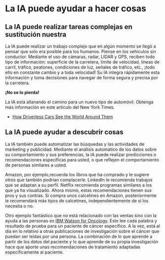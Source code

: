 # La IA puede ayudar a hacer cosas
## La IA puede realizar tareas complejas en sustitución nuestra
La IA puede realizar un trabajo complejo que en algún momento se llegó a pensar que solo era posible para los humanos. Piense en los vehículos sin conductor. Mediante el uso de cámaras, radar, LIDAR y GPS, reciben todo tipo de información: superficie de la carretera, límite de velocidad, líneas de carril, tráfico, peatones, condiciones de luz, señales de tráfico, etc., ¡todo ello en constante cambio y a toda velocidad! Su IA integra rápidamente esta información y toma decisiones para navegar de forma segura y precisa por la carretera.

**¡No se lo pierda!**

La IA está allanando el camino para un nuevo tipo de automóvil. Obtenga más información en este artículo del New York Times.

- [How Driverless Cars See the World Around Them](https://www.nytimes.com/2018/03/19/technology/how-driverless-cars-work.html)

## La IA puede ayudar a descubrir cosas
La IA también puede automatizar las búsquedas y las actividades de marketing y publicidad. Mediante el análisis automático de los datos sobre su comportamiento y sus preferencias, la IA puede realizar predicciones o recomendaciones específicas para usted, o que reflejen el comportamiento de personas similares a usted.

Amazon, por ejemplo,recuerda los libros que ha comprado y le sugiere otros que también podrían complacerle. LinkedIn le recomienda trabajos que se adaptan a su perfil. Netflix recomienda programas similares a los que ya ha visualizado. Ahora mismo, estas recomendaciones tienen sus pros y sus contras. Si compra unos calcetines en Amazon, posteriormente le recomendará más tipos de calcetines, independientemente de si los necesita o no.

Otro ejemplo fantástico que no está relacionado con las ventas sino con la ayuda a las personas es [IBM Watson for Oncology](https://www.ibm.com/products). Este lee cada palabra y resultado de prueba para un paciente de cáncer específico. A la vez, está al día en lo relativo a otras publicaciones de investigación sobre el cáncer que puedan ser leídas por una persona. La combinación de lo que aprende a partir de los datos del paciente y lo que aprende de su propia investigación hace que aporte unas recomendaciones de tratamiento adaptadas específicamente al paciente.